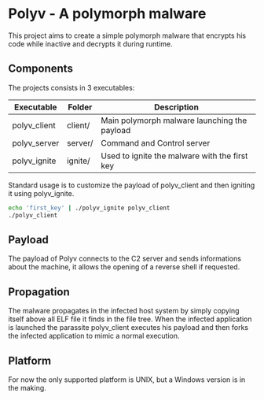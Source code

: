 # Polyv - A polymorph malware

This project aims to create a simple polymorph malware that encrypts his code while inactive and decrypts it during runtime.

## Components

The projects consists in 3 executables:

| Executable    | Folder  | Description |
| -             | -       | -           |
| polyv_client  | client/ |Main polymorph malware launching the payload |
| polyv_server  | server/ |Command and Control server |
| polyv_ignite  | ignite/ |Used to ignite the malware with the first key

Standard usage is to customize the payload of polyv_client and then igniting it using polyv_ignite.

```bash
echo 'first_key' | ./polyv_ignite polyv_client
./polyv_client
```

## Payload

The payload of Polyv connects to the C2 server and sends informations about the machine, it allows the opening of a reverse shell if requested.

## Propagation

The malware propagates in the infected host system by simply copying itself above all ELF file it finds in the file tree. When the infected application is launched the parassite polyv_client executes his payload and then forks the infected application to mimic a normal execution. 

## Platform

For now the only supported platform is UNIX, but a Windows version is in the making.